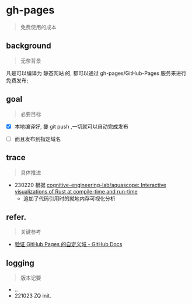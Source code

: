 # gh-pages
> 免费使用的成本

## background
> 无奈背景

凡是可以编译为 静态网站 的, 都可以通过 gh-pages/GitHub-Pages 服务来进行免费发布;


## goal
> 必要目标

- [x] 本地编译好, 嘦 git push ,一切就可以自动完成发布
- [ ] 而且发布到指定域名


## trace
> 具体推进

- 230220 根据 [cognitive\-engineering\-lab/aquascope: Interactive visualizations of Rust at compile\-time and run\-time](https://github.com/cognitive-engineering-lab/aquascope)
    - 追加了代码引用时的就地内存可视化分析


## refer.
> 关键参考

- [验证 GitHub Pages 的自定义域 - GitHub Docs](https://docs.github.com/cn/pages/configuring-a-custom-domain-for-your-github-pages-site/troubleshooting-custom-domains-and-github-pages)


## logging
> 版本记要

- ..
- 221023 ZQ init.